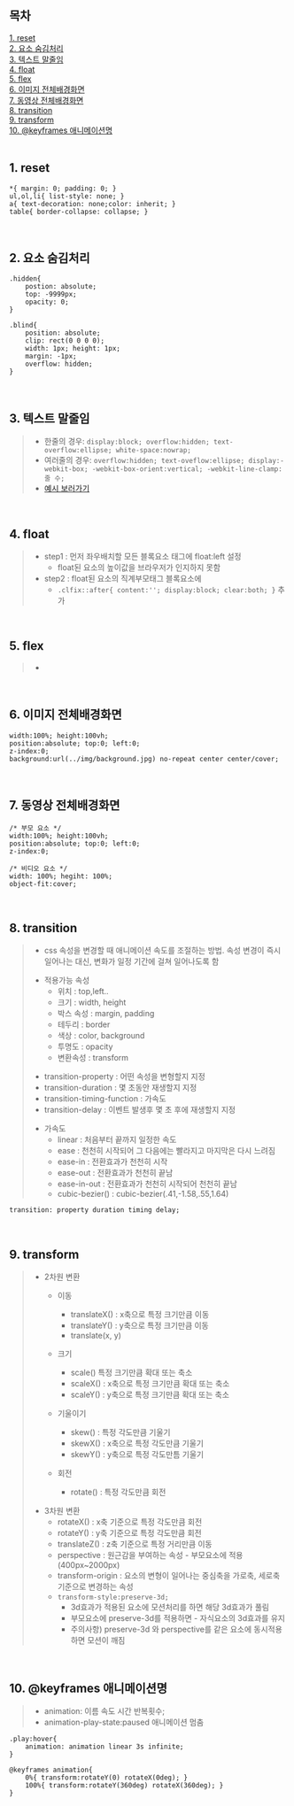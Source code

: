 ## 목차
[1. reset](#1.-reset)<br/>
[2. 요소 숨김처리](#2-요소-숨김처리)<br/>
[3. 텍스트 말줄임](#3-텍스트-말줄임)<br/>
[4. float](#4-float)<br/>
[5. flex](#5-flex)<br/>
[6. 이미지 전체배경화면](#6-이미지-전체배경화면)<br/>
[7. 동영상 전체배경화면](#7-동영상-전체배경화면)<br/>
[8. transition](#8-transition)<br/>
[9. transform](#9-transform)<br/>
[10. @keyframes 애니메이션명](#10-keyframes-애니메이션명)<br/>
<br/>

## 1. reset
```
*{ margin: 0; padding: 0; }
ul,ol,li{ list-style: none; }
a{ text-decoration: none;color: inherit; }
table{ border-collapse: collapse; }
```

<br>

## 2. 요소 숨김처리
```
.hidden{
    postion: absolute;
    top: -9999px;
    opacity: 0;
}
 
.blind{
    position: absolute;
    clip: rect(0 0 0 0);
    width: 1px; height: 1px;
    margin: -1px;
    overflow: hidden;
}
```

<br>

## 3. 텍스트 말줄임
> - 한줄의 경우: ```display:block; overflow:hidden; text-overflow:ellipse; white-space:nowrap;```
> - 여러줄의 경우: ```overflow:hidden; text-oveflow:ellipse; display:-webkit-box; -webkit-box-orient:vertical; -webkit-line-clamp:줄 수;```
> - [예시 보러가기](https://ekgoddldi.tistory.com/171?category=980959)

<br>

## 4. float
> * step1 : 먼저 좌우배치할 모든 블록요소 태그에 float:left 설정
>     - float된 요소의 높이값을 브라우저가 인지하지 못함  
> * step2 : float된 요소의 직계부모태그 블록요소에
>     - ```.clfix::after{ content:''; display:block; clear:both; }``` 추가

<br>

## 5. flex
> - 

<br>

## 6. 이미지 전체배경화면
```
width:100%; height:100vh; 
position:absolute; top:0; left:0; 
z-index:0; 
background:url(../img/background.jpg) no-repeat center center/cover;
```

<br>

## 7. 동영상 전체배경화면
```
/* 부모 요소 */
width:100%; height:100vh; 
position:absolute; top:0; left:0; 
z-index:0; 

/* 비디오 요소 */
width: 100%; hegiht: 100%;
object-fit:cover; 
```
<br>

## 8. transition
>  - css 속성을 변경할 때 애니메이션 속도를 조절하는 방법. 속성 변경이 즉시 일어나는 대신, 변화가 일정 기간에 걸쳐 일어나도록 함 
> * 적용가능 속성 
>   - 위치 : top,left.. 
>   - 크기 : width, height 
>   - 박스 속성 : margin, padding 
>   - 테두리 : border 
>   - 색상 : color, background 
>   - 투명도 : opacity 
>   - 변환속성 : transform   
>
> - transition-property : 어떤 속성을 변형할지 지정 
> - transition-duration : 몇 초동안 재생할지 지정 
> - transition-timing-function : 가속도 
> - transition-delay : 이벤트 발생후 몇 초 후에 재생할지 지정   
>
> * 가속도 
>   - linear : 처음부터 끝까지 일정한 속도 
>   - ease : 천천히 시작되어 그 다음에는 빨라지고 마지막은 다시 느려짐 
>   - ease-in : 전환효과가 천천히 시작 
>   - ease-out : 전환효과가 천천히 끝남  
>   - ease-in-out : 전환효과가 천천히 시작되어 천천히 끝남 
>   - cubic-bezier() : cubic-bezier(.41,-1.58,.55,1.64)
```
transition: property duration timing delay; 
```

<br>

## 9. transform
> * 2차원 변환
>   - 이동 
>       - translateX() : x축으로 특정 크기만큼 이동 
>       - translateY() : y축으로 특정 크기만큼 이동 
>       - translate(x, y) 
>
>   - 크기 
>       - scale() 특정 크기만큼 확대 또는 축소 
>       - scaleX() : x축으로 특정 크기만큼 확대 또는 축소 
>       - scaleY() : y축으로 특정 크기만큼 확대 또는 축소 
>
>   - 기울이기 
>       - skew() : 특정 각도만큼 기울기 
>       - skewX() : x축으로 특정 각도만큼 기울기 
>       - skewY() : y축으로 특정 각도만틈 기울기 
>
>   - 회전 
>       - rotate() : 특정 각도만큼 회전 
>
> - 3차원 변환 
>   - rotateX() : x축 기준으로 특정 각도만큼 회전 
>   - rotateY() : y축 기준으로 특정 각도만큼 회전  
>   - translateZ() : z축 기준으로 특정 거리만큼 이동 
>   - perspective : 원근감을 부여하는 속성 - 부모요소에 적용(400px~2000px)
>   - transform-origin : 요소의 변형이 일어나는 중심축을 가로축, 세로축 기준으로 변경하는 속성 
>   - ```transform-style:preserve-3d;```
>       - 3d효과가 적용된 요소에 모션처리를 하면 해당 3d효과가 풀림
>       - 부모요소에 preserve-3d를 적용하면 - 자식요소의 3d효과를 유지 
>       - 주의사항) preserve-3d 와 perspective를 같은 요소에 동시적용하면 모션이 깨짐 

<br>

## 10. @keyframes 애니메이션명
> - animation: 이름 속도 시간 반복횟수; 
> - animation-play-state:paused 애니메이션 멈춤         
```
.play:hover{
    animation: animation linear 3s infinite;  
}

@keyframes animation{
    0%{ transform:rotateY(0) rotateX(0deg); }
    100%{ transform:rotateY(360deg) rotateX(360deg); }
}
```

<br>
